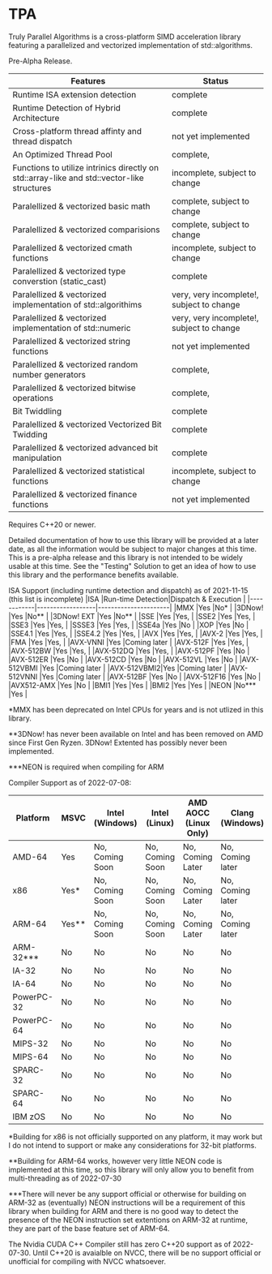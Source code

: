 # TPA
Truly Parallel Algorithms is a cross-platform SIMD acceleration library featuring a parallelized and vectorized implementation of std::algorithms.

Pre-Alpha Release.

|Features                                                                                    | Status                                        |
|--------------------------------------------------------------------------------------------|-----------------------------------------------|
|Runtime ISA extension detection                                                             |complete                                       |
|Runtime Detection of Hybrid Architecture                                                    |complete                                       |
|Cross-platform thread affinty and thread dispatch                                           |not yet implemented                            |
|An Optimized Thread Pool                                                                    |complete,                                      |
|Functions to utilize intrinics directly on std::array-like and std::vector-like structures  |incomplete, subject to change                  |
|Paralellized & vectorized basic math                                                        |complete, subject to change                    |
|Paralellized & vectorized comparisions                                                      |complete, subject to change                    |
|Paralellized & vectorized cmath functions                                                   |incomplete, subject to change                  |
|Paralellized & vectorized type converstion (static_cast)                                    |complete                                       |
|Paralellized & vectorized implementation of std::algorithims                                |very, very incomplete!, subject to change      |
|Paralellized & vectorized implementation of std::numeric                                    |very, very incomplete!, subject to change      |
|Paralellized & vectorized string functions                                                  |not yet implemented                            |
|Paralellized & vectorized random number generators                                          |complete,                                      |
|Paralellized & vectorized bitwise operations                                                |complete,                                      |
|Bit Twiddling                                                                               |complete                                       |
|Paralellized & vectorized Vectorized Bit Twidding                                           |complete                                       |        
|Paralellized & vectorized advanced bit manipulation                                         |complete                                       |
|Paralellized & vectorized statistical functions                                             |incomplete, subject to change                  |
|Paralellized & vectorized finance functions                                                 |not yet implemented                            |  

Requires C++20 or newer.

Detailed documentation of how to use this library will be provided at a later date, as all the information would be subject to major changes at this time. This is a pre-alpha release and this library is not intended to be widely usable at this time. See the "Testing" Solution to get an idea of how to use this library and the performance benefits available. 

ISA Support (including runtime detection and dispatch) as of 2021-11-15 (this list is incomplete)
|ISA         |Run-time Detection|Dispatch & Execution  |
|------------|------------------|----------------------|
|MMX         |Yes               |No*                   |
|3DNow!      |Yes               |No**                  |
|3DNow! EXT  |Yes               |No**                  |
|SSE         |Yes               |Yes,                  |
|SSE2        |Yes               |Yes,                  |
|SSE3        |Yes               |Yes,                  |
|SSSE3       |Yes               |Yes,                  |
|SSE4a       |Yes               |No                    |
|XOP         |Yes               |No                    |
|SSE4.1      |Yes               |Yes,                  |
|SSE4.2      |Yes               |Yes,                  |
|AVX         |Yes               |Yes,                  |
|AVX-2       |Yes               |Yes,                  |
|FMA         |Yes               |Yes,                  |
|AVX-VNNI    |Yes               |Coming later          |
|AVX-512F    |Yes               |Yes,                  |
|AVX-512BW   |Yes               |Yes,                  |
|AVX-512DQ   |Yes               |Yes,                  |
|AVX-512PF   |Yes               |No                    |
|AVX-512ER   |Yes               |No                    |
|AVX-512CD   |Yes               |No                    |
|AVX-512VL   |Yes               |No                    |
|AVX-512VBMI |Yes               |Coming later          |
|AVX-512VBMI2|Yes               |Coming later          |
|AVX-512VNNI |Yes               |Coming later          |
|AVX-512BF   |Yes               |No                    |
|AVX-512F16  |Yes               |No                    |
|AVX512-AMX  |Yes               |No                    |
|BMI1        |Yes               |Yes                   |
|BMI2        |Yes               |Yes                   | 
|NEON        |No***             |Yes                   |

*MMX has been deprecated on Intel CPUs for years and is not utlized in this library.

**3DNow! has never been available on Intel and has been removed on AMD since First Gen Ryzen. 3DNow! Extented has possibly never been implemented.

***NEON is required when compiling for ARM


Compiler Support as of 2022-07-08:

|Platform   | MSVC  | Intel (Windows)  | Intel (Linux)   |  AMD AOCC (Linux Only)  | Clang (Windows)  | Clang (Linux)   |GCC (Linux)    | NVCC |
|-----------|-------|------------------|-----------------|-------------------------|------------------|-----------------|---------------|------|
|AMD-64     |Yes    |No, Coming Soon   |No, Coming Soon  |No, Coming Later         |No, Coming later  |No, Coming Later |No, Coming Soon| No   |
|x86        |Yes*   |No, Coming Soon   |No, Coming Soon  |No, Coming Later         |No, Coming later  |No, Coming Later |No, Coming Soon| No   |
|ARM-64     |Yes**  |No, Coming Soon   |No, Coming Soon  |No, Coming Later         |No, Coming later  |No, Coming Later |No, Coming Soon| No   |
|ARM-32***  |No     |No                |No               |No                       |No                |No               |No             | No   |
|IA-32      |No     |No                |No               |No                       |No                |No               |No             | No   |
|IA-64      |No     |No                |No               |No                       |No                |No               |No             | No   |
|PowerPC-32 |No     |No                |No               |No                       |No                |No               |No             | No   | 
|PowerPC-64 |No     |No                |No               |No                       |No                |No               |No             | No   | 
|MIPS-32    |No     |No                |No               |No                       |No                |No               |No             | No   | 
|MIPS-64    |No     |No                |No               |No                       |No                |No               |No             | No   | 
|SPARC-32   |No     |No                |No               |No                       |No                |No               |No             | No   | 
|SPARC-64   |No     |No                |No               |No                       |No                |No               |No             | No   | 
|IBM zOS    |No     |No                |No               |No                       |No                |No               |No             | No   | 

*Building for x86 is not officially supported on any platform, it may work but I do not intend to support or make any considerations for 32-bit platforms.

**Building for ARM-64 works, however very little NEON code is implemented at this time, so this library will only allow you to benefit from multi-threading as of 2022-07-30

***There will never be any support official or otherwise for building on ARM-32 as (eventually) NEON instructions will be a requirement of this library when building for ARM and there is no good way to detect the presence of the NEON instruction set extentions on ARM-32 at runtime, they are part of the base feature set of ARM-64.

The Nvidia CUDA C++ Compiler still has zero C++20 support as of 2022-07-30. Until C++20 is avaialble on NVCC, there will be no support official or unofficial for compiling with NVCC whatsoever. 
